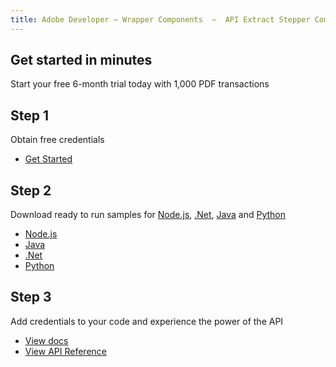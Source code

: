 ```yaml
---
title: Adobe Developer — Wrapper Components  —  API Extract Stepper Component
---
```




<TitleBlock slots="heading, text" theme="lightest" className="titleBlock-align-left"/>

## Get started in minutes

Start your free 6-month trial today with 1,000 PDF transactions


<TextBlock slots="heading, text, buttons" width="33%" theme="lightest"  className='align-left horizontal-align'/>

## Step 1

Obtain free credentials

- [Get Started](https://dc.stage.acrobat.com/dc-integration-creation-app-cdn/index.html?api=pdf-extract-api)




<TextBlock slots="heading, text, buttons" width="33%" theme="lightest" variantsTypePrimary='primary' variantsTypeSecondary='primary' isPrimaryBtn  primaryOutline className='align-left link'/>

## Step 2

Download ready to run samples for [Node.js](https://adobe.com/go/dcExtract_node_sdk),   [.Net](https://github.com/adobe/PDFServices.NET.SDK.Samples),   [Java](https://adobe.com/go/dcExtract_java_sdk) and [Python](https://adobe.com/go/dcExtract_python_sdk)

- [Node.js](https://adobe.com/go/dcExtract_node_sdk)
- [Java](https://adobe.com/go/dcExtract_java_sdk)
- [.Net](https://github.com/adobe/PDFServices.NET.SDK.Samples)
- [Python](https://adobe.com/go/dcExtract_python_sdk)




<TextBlock slots="heading, text, buttons" width="33%" theme="lightest" className='align-left' />

## Step 3

Add credentials to your code and experience the power of the API

- [View docs](https://adobe.com/go/dcExtract_overview_doc)
- [View API Reference](https://www.adobe.com/go/dcsdk_APIdocs)